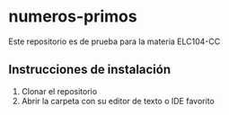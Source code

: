 # numeros-primos
Este repositorio es de prueba para la materia ELC104-CC

## Instrucciones de instalación

1. Clonar el repositorio
2. Abrir la carpeta con su editor de texto o IDE favorito
